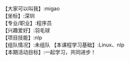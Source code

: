 【大家可以叫我】:migao  
【坐标】:深圳  
【专业/职业】:程序员   
【兴趣爱好】:羽毛球     
【项目技能】:nlp   
【组队情况】:未组队
【本课程学习基础】:Linux、nlp    
【本期活动目标】:一起学习，共同进步！
